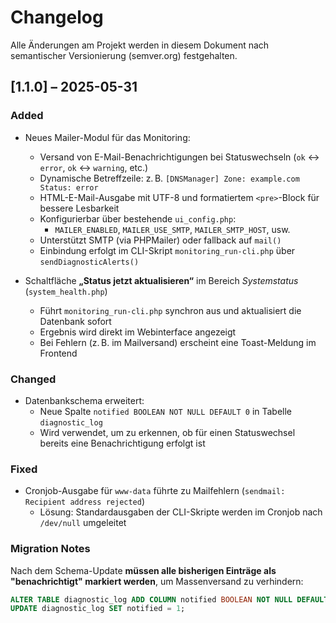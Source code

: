 # Changelog

Alle Änderungen am Projekt werden in diesem Dokument nach semantischer Versionierung (semver.org) festgehalten.

## [1.1.0] – 2025-05-31

### Added
- Neues Mailer-Modul für das Monitoring:
  - Versand von E-Mail-Benachrichtigungen bei Statuswechseln (`ok` ↔ `error`, `ok` ↔ `warning`, etc.)
  - Dynamische Betreffzeile: z. B. `[DNSManager] Zone: example.com Status: error`
  - HTML-E-Mail-Ausgabe mit UTF-8 und formatiertem `<pre>`-Block für bessere Lesbarkeit
  - Konfigurierbar über bestehende `ui_config.php`:
    - `MAILER_ENABLED`, `MAILER_USE_SMTP`, `MAILER_SMTP_HOST`, usw.
  - Unterstützt SMTP (via PHPMailer) oder fallback auf `mail()`
  - Einbindung erfolgt im CLI-Skript `monitoring_run-cli.php` über `sendDiagnosticAlerts()`

- Schaltfläche **„Status jetzt aktualisieren“** im Bereich *Systemstatus* (`system_health.php`)
  - Führt `monitoring_run-cli.php` synchron aus und aktualisiert die Datenbank sofort
  - Ergebnis wird direkt im Webinterface angezeigt
  - Bei Fehlern (z. B. im Mailversand) erscheint eine Toast-Meldung im Frontend

### Changed
- Datenbankschema erweitert:
  - Neue Spalte `notified BOOLEAN NOT NULL DEFAULT 0` in Tabelle `diagnostic_log`
  - Wird verwendet, um zu erkennen, ob für einen Statuswechsel bereits eine Benachrichtigung erfolgt ist

### Fixed
- Cronjob-Ausgabe für `www-data` führte zu Mailfehlern (`sendmail: Recipient address rejected`)
  - Lösung: Standardausgaben der CLI-Skripte werden im Cronjob nach `/dev/null` umgeleitet

### Migration Notes
Nach dem Schema-Update **müssen alle bisherigen Einträge als "benachrichtigt" markiert werden**, um Massenversand zu verhindern:

```sql
ALTER TABLE diagnostic_log ADD COLUMN notified BOOLEAN NOT NULL DEFAULT 0;
UPDATE diagnostic_log SET notified = 1;
```
